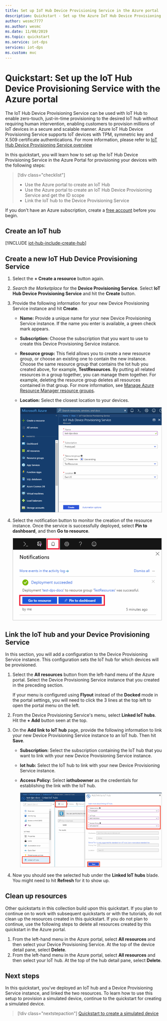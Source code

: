 ```yaml
---
title: Set up IoT Hub Device Provisioning Service in the Azure portal
description: Quickstart - Set up the Azure IoT Hub Device Provisioning Service (DPS) in the Azure portal
author: wesmc7777
ms.author: wesmc
ms.date: 11/08/2019
ms.topic: quickstart
ms.service: iot-dps
services: iot-dps
ms.custom: mvc
---
```


# Quickstart: Set up the IoT Hub Device Provisioning Service with the Azure portal

The IoT Hub Device Provisioning Service can be used with IoT Hub to enable zero-touch, just-in-time provisioning to the desired IoT hub without requiring human intervention, enabling customers to provision millions of IoT devices in a secure and scalable manner. Azure IoT Hub Device Provisioning Service supports IoT devices with TPM, symmetric key and X.509 certificate authentications. For more information, please refer to [IoT Hub Device Provisioning Service overview](./about-iot-dps.md)

In this quickstart, you will learn how to set up the IoT Hub Device Provisioning Service in the Azure Portal for provisioning your devices with the following steps:
> [!div class="checklist"]
> * Use the Azure portal to create an IoT Hub
> * Use the Azure portal to create an IoT Hub Device Provisioning Service and get the ID scope
> * Link the IoT hub to the Device Provisioning Service


If you don't have an Azure subscription, create a [free account](https://azure.microsoft.com/free/?WT.mc_id=A261C142F) before you begin.


## Create an IoT hub

[!INCLUDE [iot-hub-include-create-hub](../../includes/iot-hub-include-create-hub.md)]


## Create a new IoT Hub Device Provisioning Service

1. Select the **+ Create a resource** button again.

2. *Search the Marketplace* for the **Device Provisioning Service**. Select **IoT Hub Device Provisioning Service** and hit the **Create** button. 

3. Provide the following information for your new Device Provisioning Service instance and hit **Create**.

    * **Name:** Provide a unique name for your new Device Provisioning Service instance. If the name you enter is available, a green check mark appears.
    * **Subscription:** Choose the subscription that you want to use to create this Device Provisioning Service instance.
    * **Resource group:** This field allows you to create a new resource group, or choose an existing one to contain the new instance. Choose the same resource group that contains the Iot hub you created above, for example, **TestResources**. By putting all related resources in a group together, you can manage them together. For example, deleting the resource group deletes all resources contained in that group. For more information, see [Manage Azure Resource Manager resource groups](../azure-resource-manager/management/manage-resource-groups-portal.md).
    * **Location:** Select the closest location to your devices.

      ![Enter basic information about your Device Provisioning Service instance in the portal blade](./media/quick-setup-auto-provision/create-iot-dps-portal.png)  

4. Select the notification button to monitor the creation of the resource instance. Once the service is successfully deployed, select **Pin to dashboard**, and then **Go to resource**.

    ![Monitor the deployment notification](./media/quick-setup-auto-provision/pin-to-dashboard.png)

## Link the IoT hub and your Device Provisioning Service

In this section, you will add a configuration to the Device Provisioning Service instance. This configuration sets the IoT hub for which devices will be provisioned.

1. Select the **All resources** button from the left-hand menu of the Azure portal. Select the Device Provisioning Service instance that you created in the preceding section. 

    If your menu is configured using **Flyout** instead of the **Docked** mode in the portal settings, you will need to click the 3 lines at the top left to open the portal menu on the left.  

2. From the Device Provisioning Service's menu, select **Linked IoT hubs**. Hit the **+ Add** button seen at the top. 

3. On the **Add link to IoT hub** page, provide the following information to link your new Device Provisioning Service instance to an IoT hub. Then hit **Save**. 

    * **Subscription:** Select the subscription containing the IoT hub that you want to link with your new Device Provisioning Service instance.
    * **Iot hub:** Select the IoT hub to link with your new Device Provisioning Service instance.
    * **Access Policy:** Select **iothubowner** as the credentials for establishing the link with the IoT hub.  

      ![Link the hub name to link to the Device Provisioning Service instance in the portal blade](./media/quick-setup-auto-provision/link-iot-hub-to-dps-portal.png)  

3. Now you should see the selected hub under the **Linked IoT hubs** blade. You might need to hit **Refresh** for it to show up.


## Clean up resources

Other quickstarts in this collection build upon this quickstart. If you plan to continue on to work with subsequent quickstarts or with the tutorials, do not clean up the resources created in this quickstart. If you do not plan to continue, use the following steps to delete all resources created by this quickstart in the Azure portal.

1. From the left-hand menu in the Azure portal, select **All resources** and then select your Device Provisioning Service. At the top of the device detail pane, select **Delete**.  
2. From the left-hand menu in the Azure portal, select **All resources** and then select your IoT hub. At the top of the hub detail pane, select **Delete**.  

## Next steps

In this quickstart, you’ve deployed an IoT hub and a Device Provisioning Service instance, and linked the two resources. To learn how to use this setup to provision a simulated device, continue to the quickstart for creating a simulated device.

> [!div class="nextstepaction"]
> [Quickstart to create a simulated device](./quick-create-simulated-device-symm-key.md)
